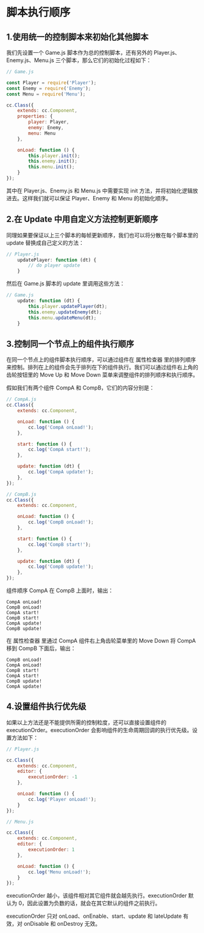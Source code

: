 
# 脚本执行顺序

## 1.使用统一的控制脚本来初始化其他脚本
我们先设置一个 Game.js 脚本作为总的控制脚本，还有另外的 Player.js、Enemy.js、Menu.js 三个脚本，那么它们的初始化过程如下：
```js
// Game.js

const Player = require('Player');
const Enemy = require('Enemy');
const Menu = require('Menu');

cc.Class({
    extends: cc.Component,
    properties: {
        player: Player,
        enemy: Enemy,
        menu: Menu
    },

    onLoad: function () {
        this.player.init();
        this.enemy.init();
        this.menu.init();
    }
});
```

其中在 Player.js、Enemy.js 和 Menu.js 中需要实现 init 方法，并将初始化逻辑放进去。这样我们就可以保证 Player、Enemy 和 Menu 的初始化顺序。

## 2.在 Update 中用自定义方法控制更新顺序
同理如果要保证以上三个脚本的每帧更新顺序，我们也可以将分散在每个脚本里的 update 替换成自己定义的方法：
```js
// Player.js
    updatePlayer: function (dt) {
        // do player update
    }
```

然后在 Game.js 脚本的 update 里调用这些方法：
```js
// Game.js
    update: function (dt) {
        this.player.updatePlayer(dt);
        this.enemy.updateEnemy(dt);
        this.menu.updateMenu(dt);
    }
```

## 3.控制同一个节点上的组件执行顺序
在同一个节点上的组件脚本执行顺序，可以通过组件在 属性检查器 里的排列顺序来控制。排列在上的组件会先于排列在下的组件执行。我们可以通过组件右上角的齿轮按钮里的 Move Up 和 Move Down 菜单来调整组件的排列顺序和执行顺序。

假如我们有两个组件 CompA 和 CompB，它们的内容分别是：
```js
// CompA.js
cc.Class({
    extends: cc.Component,

    onLoad: function () {
        cc.log('CompA onLoad!');
    },

    start: function () {
        cc.log('CompA start!');
    },

    update: function (dt) {
        cc.log('CompA update!');
    },
});

// CompB.js
cc.Class({
    extends: cc.Component,

    onLoad: function () {
        cc.log('CompB onLoad!');
    },

    start: function () {
        cc.log('CompB start!');
    },

    update: function (dt) {
        cc.log('CompB update!');
    },
});
```

组件顺序 CompA 在 CompB 上面时，输出：
```
CompA onLoad!
CompB onLoad!
CompA start!
CompB start!
CompA update!
CompB update!
```

在 属性检查器 里通过 CompA 组件右上角齿轮菜单里的 Move Down 将 CompA 移到 CompB 下面后，输出：
```
CompB onLoad!
CompA onLoad!
CompB start!
CompA start!
CompB update!
CompA update!
```

## 4.设置组件执行优先级
如果以上方法还是不能提供所需的控制粒度，还可以直接设置组件的 executionOrder。executionOrder 会影响组件的生命周期回调的执行优先级。设置方法如下：
```js
// Player.js

cc.Class({
    extends: cc.Component,
    editor: {
        executionOrder: -1
    },

    onLoad: function () {
        cc.log('Player onLoad!');
    }
});
```

```js
// Menu.js

cc.Class({
    extends: cc.Component,
    editor: {
        executionOrder: 1
    },

    onLoad: function () {
        cc.log('Menu onLoad!');
    }
});
```

executionOrder 越小，该组件相对其它组件就会越先执行。executionOrder 默认为 0，因此设置为负数的话，就会在其它默认的组件之前执行。

executionOrder 只对 onLoad、onEnable、start、update 和 lateUpdate 有效，对 onDisable 和 onDestroy 无效。
